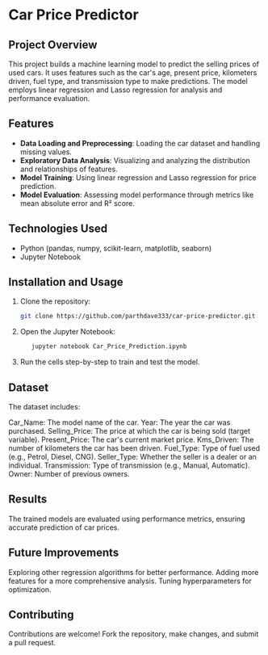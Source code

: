 # Car Price Predictor

## Project Overview
This project builds a machine learning model to predict the selling prices of used cars. It uses features such as the car's age, present price, kilometers driven, fuel type, and transmission type to make predictions. The model employs linear regression and Lasso regression for analysis and performance evaluation.

## Features
- **Data Loading and Preprocessing**: Loading the car dataset and handling missing values.
- **Exploratory Data Analysis**: Visualizing and analyzing the distribution and relationships of features.
- **Model Training**: Using linear regression and Lasso regression for price prediction.
- **Model Evaluation**: Assessing model performance through metrics like mean absolute error and R² score.

## Technologies Used
- Python (pandas, numpy, scikit-learn, matplotlib, seaborn)
- Jupyter Notebook

## Installation and Usage
1. Clone the repository:
   ```bash
   git clone https://github.com/parthdave333/car-price-predictor.git

2. Open the Jupyter Notebook:
   ```bash
      jupyter notebook Car_Price_Prediction.ipynb

3. Run the cells step-by-step to train and test the model.

   
## Dataset
The dataset includes:

Car_Name: The model name of the car.
Year: The year the car was purchased.
Selling_Price: The price at which the car is being sold (target variable).
Present_Price: The car's current market price.
Kms_Driven: The number of kilometers the car has been driven.
Fuel_Type: Type of fuel used (e.g., Petrol, Diesel, CNG).
Seller_Type: Whether the seller is a dealer or an individual.
Transmission: Type of transmission (e.g., Manual, Automatic).
Owner: Number of previous owners.

## Results
The trained models are evaluated using performance metrics, ensuring accurate prediction of car prices.

## Future Improvements
Exploring other regression algorithms for better performance.
Adding more features for a more comprehensive analysis.
Tuning hyperparameters for optimization.

## Contributing
Contributions are welcome! Fork the repository, make changes, and submit a pull request.
